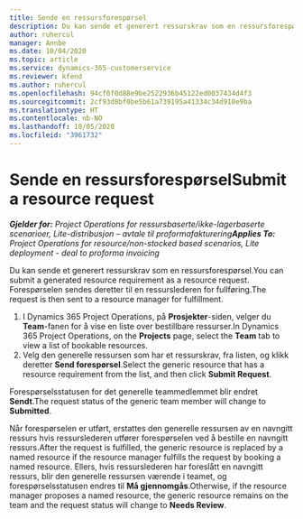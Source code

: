 ```yaml
---
title: Sende en ressursforespørsel
description: Du kan sende et generert ressurskrav som en ressursforespørsel. Forespørselen sendes deretter til en ressurslederen for fullføring.
author: ruhercul
manager: Annbe
ms.date: 10/04/2020
ms.topic: article
ms.service: dynamics-365-customerservice
ms.reviewer: kfend
ms.author: ruhercul
ms.openlocfilehash: 94cf0f0d88e9be2522936b45122ed0037434d4f3
ms.sourcegitcommit: 2cf93d8bf0be5b61a739195a41334c34d910e9ba
ms.translationtype: HT
ms.contentlocale: nb-NO
ms.lasthandoff: 10/05/2020
ms.locfileid: "3961732"
---
```

# <a name="submit-a-resource-request"></a><span data-ttu-id="7ef38-104">Sende en ressursforespørsel</span><span class="sxs-lookup"><span data-stu-id="7ef38-104">Submit a resource request</span></span>

<span data-ttu-id="7ef38-105">_**Gjelder for:** Project Operations for ressursbaserte/ikke-lagerbaserte scenarioer, Lite-distribusjon – avtale til proformafakturering_</span><span class="sxs-lookup"><span data-stu-id="7ef38-105">_**Applies To:** Project Operations for resource/non-stocked based scenarios, Lite deployment - deal to proforma invoicing_</span></span>

<span data-ttu-id="7ef38-106">Du kan sende et generert ressurskrav som en ressursforespørsel.</span><span class="sxs-lookup"><span data-stu-id="7ef38-106">You can submit a generated resource requirement as a resource request.</span></span> <span data-ttu-id="7ef38-107">Forespørselen sendes deretter til en ressurslederen for fullføring.</span><span class="sxs-lookup"><span data-stu-id="7ef38-107">The request is then sent to a resource manager for fulfillment.</span></span>

1. <span data-ttu-id="7ef38-108">I Dynamics 365 Project Operations, på **Prosjekter**-siden, velger du **Team**-fanen for å vise en liste over bestillbare ressurser.</span><span class="sxs-lookup"><span data-stu-id="7ef38-108">In Dynamics 365 Project Operations, on the **Projects** page, select the **Team** tab to view a list of bookable resources.</span></span> 
2. <span data-ttu-id="7ef38-109">Velg den generelle ressursen som har et ressurskrav, fra listen, og klikk deretter **Send forespørsel**.</span><span class="sxs-lookup"><span data-stu-id="7ef38-109">Select the generic resource that has a resource requirement from the list, and then click **Submit Request**.</span></span>

<span data-ttu-id="7ef38-110">Forespørselsstatusen for det generelle teammedlemmet blir endret **Sendt**.</span><span class="sxs-lookup"><span data-stu-id="7ef38-110">The request status of the generic team member will change to **Submitted**.</span></span>

<span data-ttu-id="7ef38-111">Når forespørselen er utført, erstattes den generelle ressursen av en navngitt ressurs hvis ressurslederen utfører forespørselen ved å bestille en navngitt ressurs.</span><span class="sxs-lookup"><span data-stu-id="7ef38-111">After the request is fulfilled, the generic resource is replaced by a named resource if the resource manager fulfills the request by booking a named resource.</span></span> <span data-ttu-id="7ef38-112">Ellers, hvis ressurslederen har foreslått en navngitt ressurs, blir den generelle ressursen værende i teamet, og forespørselsstatusen endres til **Må gjennomgås**.</span><span class="sxs-lookup"><span data-stu-id="7ef38-112">Otherwise, if the resource manager proposes a named resource, the generic resource remains on the team and the request status will change to **Needs Review**.</span></span>
